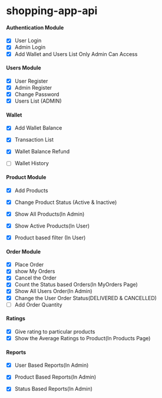 # shopping-app-api

#### Authentication Module

- [x] User Login 
- [x] Admin Login
- [x] Add Wallet and Users List Only Admin Can Access

#### Users Module

- [x] User Register 
- [x] Admin Register
- [x] Change Password
- [x] Users List (ADMIN)

#### Wallet

- [x] Add Wallet Balance
- [x] Transaction List
- [x] Wallet Balance Refund
- [ ] Wallet History


#### Product Module
- [x] Add Products
- [x] Change Product Status (Active & Inactive)  
- [x] Show All Products(In Admin)
- [x] Show Active Products(In User)
- [x] Product based filter (In User)


#### Order Module
- [x] Place Order
- [x] show My Orders
- [x] Cancel the Order
- [x] Count the Status based Orders(In MyOrders Page)
- [x] Show All Users Order(In Admin)
- [x] Change the User Order Status(DELIVERED & CANCELLED)
- [ ] Add Order Quantity

#### Ratings
- [x] Give rating to particular products
- [x] Show the Average Ratings to Product(In Products Page)

#### Reports
- [x] User Based Reports(In Admin)
- [x] Product Based Reports(In Admin)
- [x] Status Based Reports(In Admin)

